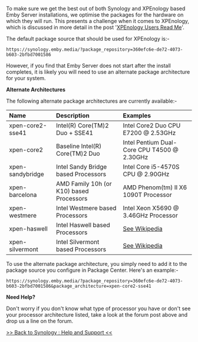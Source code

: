To make sure we get the best out of both Synology and XPEnology based Emby Server installations, we optimise the packages for the hardware on which they will run. This presents a challenge when it comes to XPEnology, which is discussed in more detail in the post '[XPEnology Users Read Me](https://emby.media/community/index.php?/topic/40411-xpenology-users-read-me/)'.

The default package source that should be used for XPEnology is:-

    https://synology.emby.media/?package_repository=360efc6e-de72-4073-b603-2bfbd7001586

However, if you find that Emby Server does not start after the install completes, it is likely you will need to use an alternate package architecture for your system.

__Alternate Architectures__

The following alternate package architectures are currently available:-

| Name             | Description                              | Examples                                                                                              |
|:-----------------|:-----------------------------------------|:------------------------------------------------------------------------------------------------------|
| xpen-core2-sse41 | Intel(R) Core(TM)2 Duo + SSE41           | Intel Core2 Duo CPU E7200 @ 2.53GHz                                                                   |
| xpen-core2       | Baseline Intel(R) Core(TM)2 Duo          | Intel Pentium Dual-Core CPU T4500 @ 2.30GHz                                                           |
| xpen-sandybridge | Intel Sandy Bridge based Processors      | Intel Core i5-4570S CPU @ 2.90GHz                                                                     |
| xpen-barcelona   | AMD Family 10h (or K10) based Processors | AMD Phenom(tm) II X6 1090T Processor                                                                  |
| xpen-westmere    | Intel Westmere based Processors          | Intel Xeon X5690 @ 3.46GHz Processor                                                                  |
| xpen-haswell     | Intel Haswell based Processors           | [See Wikipedia](https://en.wikipedia.org/wiki/Haswell_(microarchitecture)#List_of_Haswell_processors) |
| xpen-silvermont  | Intel Silvermont based Processors        | [See Wikipedia](https://en.wikipedia.org/wiki/Silvermont#List_of_Silvermont_processors)               |

To use the alternate package architecture, you simply need to add it to the package source you configure in Package Center. Here's an example:-

    https://synology.emby.media/?package_repository=360efc6e-de72-4073-b603-2bfbd7001586&package_architecture=xpen-core2-sse41

__Need Help?__

Don't worry if you don't know what type of processor you have or don't see your processor architecture listed, take a look at the forum post above and drop us a line on the forum.

[>> Back to Synology : Help and Support <<](https://github.com/MediaBrowser/Wiki/wiki/Synology-:-Help-and-Support)